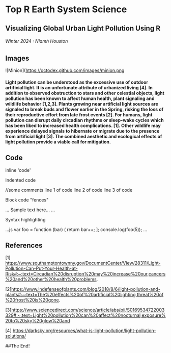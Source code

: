 # Top R Earth System Science  
## Visualizing Global Urban Light Pollution Using R
###### Winter 2024 : Niamh Houston

## Images

![Minion](https://octodex.github.com/images/minion.png

#### Light pollution can be understood as the excessive use of outdoor artificial light. It is an unfortunate attribute of urbanized living [4]. In addition to observed obstruction to stars and other celestial objects, light pollution has been known to affect human health, plant signaling and wildlife behavior [1,2,3]. Plants growing near artificial light sources are signaled to break buds and flower earlier in the Spring, risking the loss of their reproductive effort from late frost events [2]. For humans, light pollution can disrupt daily circadian rhythms or sleep-wake cycles which has been liked to increased health complications. [1]. Other wildlife may experience delayed signals to hibernate or migrate due to the presence from artificial light [3]. The combined aesthetic and ecological effects of light pollution provide a viable call for mitigation. 

## Code

inline 'code'

Indented code

  //some comments
  line 1 of code 
  line 2 of code 
  line 3 of code 

Block code "fences"

...
Sample text here...
...

Syntax highlighting

...js
var foo = function (bar) (
  return bar++;
];
console.log(foo(5));
...

## References 
[1] https://www.southamptontownny.gov/DocumentCenter/View/28311/Light-Pollution-Can-Put-Your-Health-at-Risk#:~:text=Circadian%20disruption%20may%20increase%20our,cancers%20and%20other%20health%20problems.

[2]https://www.indefenseofplants.com/blog/2018/8/6/light-pollution-and-plants#:~:text=The%20effects%20of%20artificial%20lighting,threat%20of%20frost%20is%20gone.

[3]https://www.sciencedirect.com/science/article/abs/pii/S0169534722003329#:~:text=Light%20pollution%20can%20affect%20nocturnal,exposure%20to%20sky%20glow%20and

[4] https://darksky.org/resources/what-is-light-pollution/light-pollution-solutions/

##The End!
